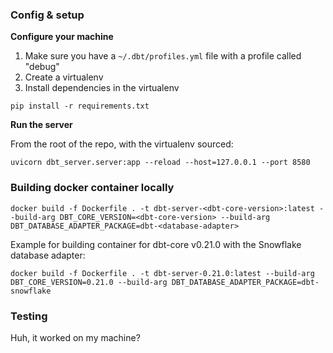 ### Config & setup

**Configure your machine**

1. Make sure you have a `~/.dbt/profiles.yml` file with a profile called "debug"
2. Create a virtualenv
3. Install dependencies in the virtualenv

```console
pip install -r requirements.txt
```

**Run the server**

From the root of the repo, with the virtualenv sourced:

```console
uvicorn dbt_server.server:app --reload --host=127.0.0.1 --port 8580
```

### Building docker container locally
```console
docker build -f Dockerfile . -t dbt-server-<dbt-core-version>:latest --build-arg DBT_CORE_VERSION=<dbt-core-version> --build-arg DBT_DATABASE_ADAPTER_PACKAGE=dbt-<database-adapter>
```

Example for building container for dbt-core v0.21.0 with the Snowflake database adapter:
```console
docker build -f Dockerfile . -t dbt-server-0.21.0:latest --build-arg DBT_CORE_VERSION=0.21.0 --build-arg DBT_DATABASE_ADAPTER_PACKAGE=dbt-snowflake
```

### Testing

Huh, it worked on my machine?
